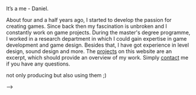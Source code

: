 
It’s a me - Daniel.

About four and a half years ago, I started to develop the passion for creating games. Since back then my fascination is unbroken and I constantly work on game projects. During the master's degree programme, I worked in a research department in which I could gain expertise in game development and game design. Besides that, I have got experience in level design, sound design and more. The [projects]({{site.baseurl}}/projects/) on this website are an excerpt, which should provide an overview of my work.
Simply [contact]({{site.baseurl}}/contact/) me if you have any questions.

<!--
## Education
* 2015 - 2017: University of Applied Sciences Hagenberg - [Interactive Media](https://www.fh-ooe.at/en/hagenberg-campus/studiengaenge/master/interactive-media/) MSc
* 2012 - 2015: University of Applied Sciences Hagenberg - [Media Technology and Design](https://www.fh-ooe.at/en/hagenberg-campus/studiengaenge/bachelor/media-technology-and-design/) BSc
-->

<!--
{:.subtleLine}
___
## Professional Experience
* 2018 -      Researcher and Developer at [Ars Electronica Futurelab](https://ars.electronica.art/futurelab/)
* 2015 - 2017 Researcher at [Playful Interactive Environments (PIE)](https://pie.fh-hagenberg.at/)
* 2007 - 2012 Programmer and technician in robotics
-->

<!--
{:.subtleLine}
___
## Skills ##

### +++++++++++++++++++++

{:.skillTxt}
C# \| Unity \| Game Design \| Photoshop

### +++++++++++++

{:.skillTxt}
Java  \| Maya \| Illustrator \| After Effects \| Premiere

### ++++++++

{:.skillTxt}
C++ \| Python \| JavaScript
-->
<!--
{:.subtleLine}
___ 
## Languages
German | English

## Hobbies
Travel | Hiking | History | Games --> not only producing but also using them ;)
-->

